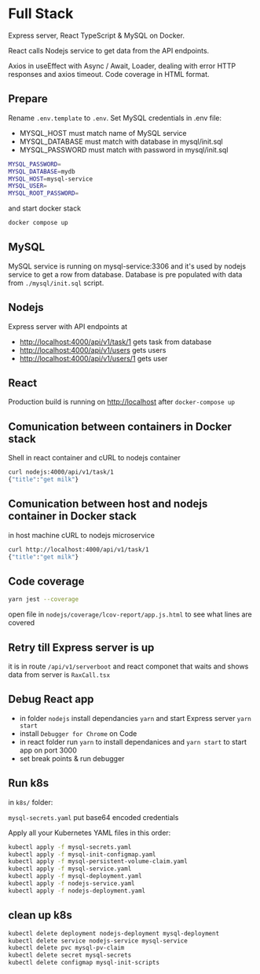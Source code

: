 # Full Stack

Express server, React TypeScript & MySQL on Docker. 

React calls Nodejs service to get data from the API endpoints.

Axios in useEffect with Async / Await, Loader, dealing with error HTTP responses and axios timeout. Code coverage in HTML format.

## Prepare

Rename `.env.template` to `.env`. Set MySQL credentials in .env file: 
- MYSQL_HOST must match name of MySQL service
- MYSQL_DATABASE must match with database in mysql/init.sql 
- MYSQL_PASSWORD must match with password in mysql/init.sql

```sh
MYSQL_PASSWORD=
MYSQL_DATABASE=mydb
MYSQL_HOST=mysql-service
MYSQL_USER=
MYSQL_ROOT_PASSWORD=
```

and start docker stack

```sh
docker compose up
```

## MySQL

MySQL service is running on mysql-service:3306 and it's used by nodejs service to get a row from database. Database is pre populated with data from `./mysql/init.sql` script.

## Nodejs

Express server with API endpoints at 
- <http://localhost:4000/api/v1/task/1> gets task from database
- <http://localhost:4000/api/v1/users> gets users
- <http://localhost:4000/api/v1/users/1> gets user

## React

Production build is running on <http://localhost> after `docker-compose up` 

## Comunication between containers in Docker stack

Shell in react container and cURL to nodejs container
```sh
curl nodejs:4000/api/v1/task/1
{"title":"get milk"}
```

## Comunication between host and nodejs container in Docker stack

in host machine cURL to nodejs microservice
```sh
curl http://localhost:4000/api/v1/task/1
{"title":"get milk"}
```

## Code coverage

```sh
yarn jest --coverage
```

open file in `nodejs/coverage/lcov-report/app.js.html` to see what lines are covered


## Retry till Express server is up
it is in route `/api/v1/serverboot` and react componet that waits and shows data from server is `RaxCall.tsx`


## Debug React app
- in folder `nodejs` install dependancies `yarn` and start Express server `yarn start`
- install `Debugger for Chrome` on Code
- in react folder run `yarn` to install dependanices and `yarn start` to start app on port 3000
- set break points & run debugger


## Run k8s

in `k8s/` folder:

`mysql-secrets.yaml` put base64 encoded credentials

Apply all your Kubernetes YAML files in this order:

```sh
kubectl apply -f mysql-secrets.yaml
kubectl apply -f mysql-init-configmap.yaml
kubectl apply -f mysql-persistent-volume-claim.yaml
kubectl apply -f mysql-service.yaml
kubectl apply -f mysql-deployment.yaml
kubectl apply -f nodejs-service.yaml
kubectl apply -f nodejs-deployment.yaml
```

## clean up k8s

```sh
kubectl delete deployment nodejs-deployment mysql-deployment
kubectl delete service nodejs-service mysql-service
kubectl delete pvc mysql-pv-claim
kubectl delete secret mysql-secrets
kubectl delete configmap mysql-init-scripts
```
